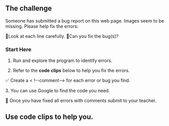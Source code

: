 ## The challenge

Someone has submitted a bug report on this web page. Images seem to be missing. Please help fix the errors:

🔎Look at each line carefully.
🐞Can you fix the bug(s)? 

### Start Here
1. Run and explore the program to identify errors.
<p></p>
  
2. Refer to the **code clips** below to help you fix the errors.
<p>
  
</p>
   ✅ Create a < !--comment-->  for each error or bug you find. 

<p></p>
  3. You can use Google to find the code you need.

  <p></p>



🏁 Once you have fixed all errors with comments submit to your teacher.

## Use code clips to help you.
